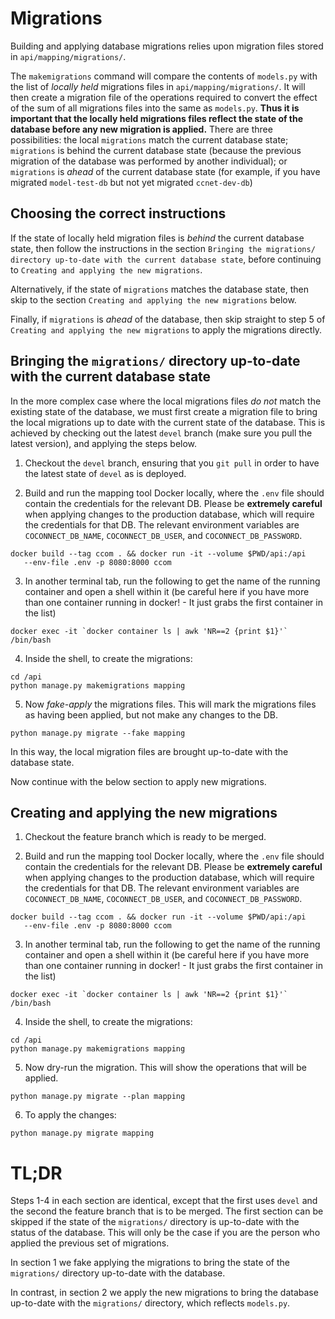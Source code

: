 # Migrations

Building and applying database migrations relies upon migration files
stored in `api/mapping/migrations/`.

The `makemigrations` command will compare the contents of `models.py`
with the list of _locally held_ migrations files in 
`api/mapping/migrations/`. It will then create a migration file of the 
operations required to convert the effect of the sum of all migrations 
files into the same as `models.py`. **Thus it is important that the
locally held migrations files reflect the state of the database before 
any new migration is applied.** There are three possibilities: the local
`migrations` match the current database state; `migrations` is behind 
the current database state (because the previous migration of the 
database was performed by another individual); or `migrations` is _ahead_ 
of the current database state (for example, if you have migrated 
`model-test-db` but not yet migrated `ccnet-dev-db`)

## Choosing the correct instructions
If the state of locally held migration files is _behind_ the current 
database state, then follow the instructions in the section 
`Bringing the migrations/ directory up-to-date with the current database state`,
before continuing to `Creating and applying the new migrations`.

Alternatively, if the state of `migrations` matches the database state, then skip 
to the section `Creating and applying the new migrations` below. 

Finally, if `migrations` is _ahead_ of the database, then skip 
straight to step 5 of `Creating and applying the new migrations` to apply 
the migrations directly.

## Bringing the `migrations/` directory up-to-date with the current database state
In the more complex case where the local migrations files _do
not_ match the existing state of the database, we must first create a 
migration file to bring the local migrations up to date with the current 
state of the database. This is achieved by checking out the latest `devel` 
branch (make sure you pull the latest version), and applying the steps 
below. 

1. Checkout the `devel` branch, ensuring that you `git pull` in order to 
   have the latest state of `devel` as is deployed.
   
2. Build and run the mapping tool Docker locally, where the `.env` file should 
   contain the credentials for the relevant DB. Please be 
   **extremely careful** when applying changes to the production database,
   which will require the credentials for that DB. The relevant 
   environment variables are `COCONNECT_DB_NAME`, `COCONNECT_DB_USER`, 
   and `COCONNECT_DB_PASSWORD`.
```
docker build --tag ccom . && docker run -it --volume $PWD/api:/api 
   --env-file .env -p 8080:8000 ccom
```

3. In another terminal tab, run the following to get the name of the 
   running container and open a shell within it (be careful here if 
   you have more than one container running in docker! - It just grabs 
   the first container in the list)
```
docker exec -it `docker container ls | awk 'NR==2 {print $1}'` /bin/bash
```

4. Inside the shell, to create the migrations:
```
cd /api
python manage.py makemigrations mapping
```

5. Now _fake-apply_ the migrations files. This will mark the migrations
files as having been applied, but not make any changes to the DB.
```
python manage.py migrate --fake mapping
```

In this way, the local migration files are brought up-to-date with the
database state.

Now continue with the below section to apply new migrations.

## Creating and applying the new migrations

1. Checkout the feature branch which is ready to be merged.
   
2. Build and run the mapping tool Docker locally, where the `.env` file should 
   contain the credentials for the relevant DB. Please be 
   **extremely careful** when applying changes to the production database,
   which will require the credentials for that DB. The relevant 
   environment variables are `COCONNECT_DB_NAME`, `COCONNECT_DB_USER`, 
   and `COCONNECT_DB_PASSWORD`.
```
docker build --tag ccom . && docker run -it --volume $PWD/api:/api 
   --env-file .env -p 8080:8000 ccom
```

3. In another terminal tab, run the following to get the name of the 
   running container and open a shell within it (be careful here if 
   you have more than one container running in docker! - It just grabs 
   the first container in the list)
```
docker exec -it `docker container ls | awk 'NR==2 {print $1}'` /bin/bash
```

4. Inside the shell, to create the migrations:
```
cd /api
python manage.py makemigrations mapping
```

5. Now dry-run the migration. This will show the operations that will be
applied.
```
python manage.py migrate --plan mapping
```

6. To apply the changes:
```
python manage.py migrate mapping
```

# TL;DR
Steps 1-4 in each section are identical, except that the first uses `devel`
and the second the feature branch that is to be merged. The first section 
can be skipped if the state of the `migrations/` directory is up-to-date 
with the status of the database. This will only be the case if you are the
person who applied the previous set of migrations.

In section 1 we fake applying the migrations to bring the state of the 
`migrations/` directory up-to-date with the database.

In contrast, in section 2 we apply the new migrations to bring the database
up-to-date with the `migrations/` directory, which reflects `models.py`.